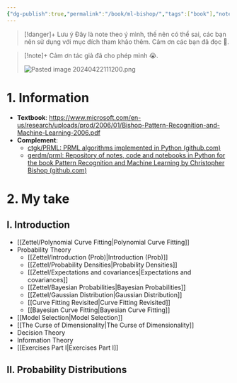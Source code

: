 ```yaml
---
{"dg-publish":true,"permalink":"/book/ml-bishop/","tags":["book"],"noteIcon":"📝","created":"2024-04-15T11:05:19.428+07:00","updated":"2024-04-22T12:40:42.541+07:00"}
---
```


>[!danger]+ Lưu ý
>Đây là note theo ý mình, thế nên có thể sai, các bạn nên sử dụng với mục đích tham khảo thêm. Cảm ơn các bạn đã đọc 🥰.

>[!note]+
>Cảm ơn tác giả đã cho phép mình 😭.
>
>![Pasted image 20240422111200.png](/img/user/Attachment/Pasted%20image%2020240422111200.png)
# 1. Information

- **Textbook**: https://www.microsoft.com/en-us/research/uploads/prod/2006/01/Bishop-Pattern-Recognition-and-Machine-Learning-2006.pdf
- **Complement**:
	- [ctgk/PRML: PRML algorithms implemented in Python (github.com)](https://github.com/ctgk/PRML)
	- [gerdm/prml: Repository of notes, code and notebooks in Python for the book Pattern Recognition and Machine Learning by Christopher Bishop (github.com)](https://github.com/gerdm/prml)
# 2. My take

## I. Introduction

- [[Zettel/Polynomial Curve Fitting\|Polynomial Curve Fitting]]
- Probability Theory
	- [[Zettel/Introduction (Prob)\|Introduction (Prob)]]
	- [[Zettel/Probability Densities\|Probability Densities]]
	- [[Zettel/Expectations and covariances\|Expectations and covariances]]
	- [[Zettel/Bayesian Probabilities\|Bayesian Probabilities]]
	- [[Zettel/Gaussian Distribution\|Gaussian Distribution]]
	- [[Curve Fitting Revisited\|Curve Fitting Revisited]]
	- [[Bayesian Curve Fitting\|Bayesian Curve Fitting]]
- [[Model Selection\|Model Selection]]
- [[The Curse of Dimensionality\|The Curse of Dimensionality]]
- Decision Theory
- Information Theory
- [[Exercises Part I\|Exercises Part I]]

## II. Probability Distributions